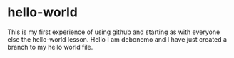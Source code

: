 # hello-world
This is my first experience of using github and starting as with everyone else the hello-world lesson.
Hello I am debonemo and I have just created a branch to my hello world file.

